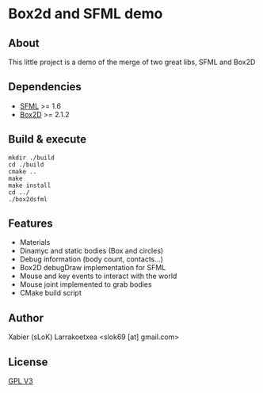 Box2d and SFML demo
===================

About
-----
This little project is a demo of the merge of two great libs, SFML and Box2D

Dependencies
------------
* [SFML](http://www.sfml-dev.org/) >= 1.6
* [Box2D](http://www.box2d.org/) >= 2.1.2

Build & execute
---------------
    mkdir ./build
    cd ./build
    cmake ..
    make
    make install
    cd ../
    ./box2dsfml

Features
--------
* Materials
* Dinamyc and static bodies (Box and circles)
* Debug information (body count, contacts...)
* Box2D debugDraw implementation for SFML
* Mouse and key events to interact with the world
* Mouse joint implemented to grab bodies
* CMake build script

Author
------
Xabier (sLoK) Larrakoetxea <slok69 [at] gmail.com>

License
-------
[GPL V3](http://www.gnu.org/licenses/gpl-3.0.html)
